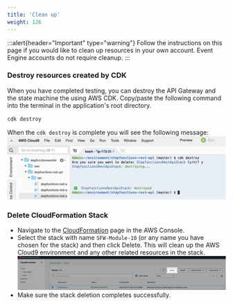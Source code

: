 ```yaml
---
title: 'Clean up'
weight: 126
---
```


:::alert{header="Important" type="warning"}
Follow the instructions on this page if you would like to clean up resources in your own account. Event Engine accounts do not require cleanup.
:::

### Destroy resources created by CDK

When you have completed testing, you can destroy the API Gateway and the state machine the using AWS CDK. Copy/paste the following command into the terminal in the application's root directory.

```bash
cdk destroy
```

When the `cdk destroy` is complete you will see the following message:
![CDK Destroy](/static/img/module-10/cdk-destroy.png)

### Delete CloudFormation Stack

- Navigate to the [CloudFormation](https://console.aws.amazon.com/cloudformation/home) page in the AWS Console.
- Select the stack with name `SFW-Module-10` (or any name you have chosen for the stack) and then click Delete. This will clean up the AWS Cloud9 environment and any other related resources in the stack.
  ![Supprimer la pile CloudFormation](/static/img/setup/setup-cloudformation-delete.png)
- Make sure the stack deletion completes successfully.
